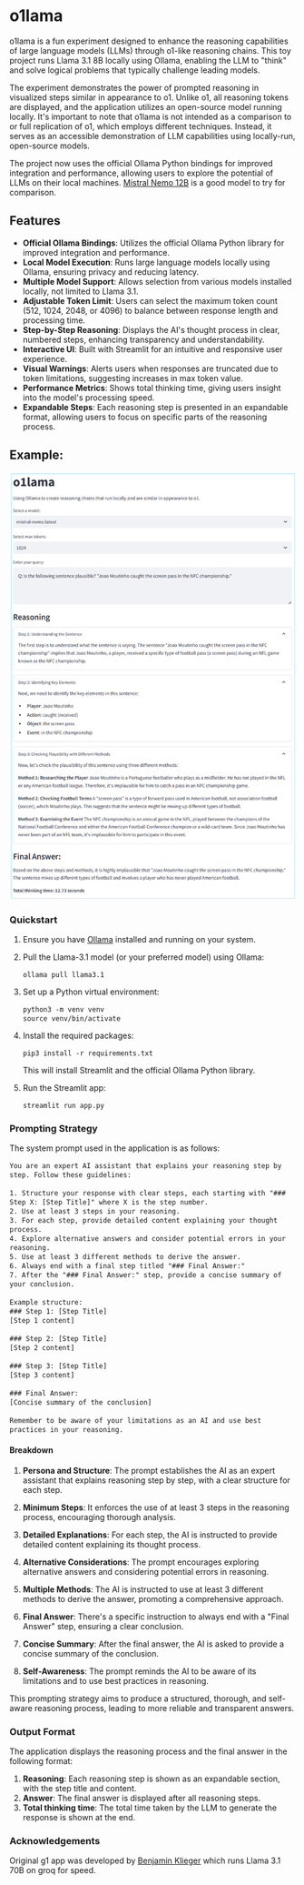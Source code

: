 # o1lama

o1lama is a fun experiment designed to enhance the reasoning capabilities of large language models (LLMs) through o1-like reasoning chains. This toy project runs Llama 3.1 8B locally using Ollama, enabling the LLM to "think" and solve logical problems that typically challenge leading models. 

The experiment demonstrates the power of prompted reasoning in visualized steps similar in appearance to o1. Unlike o1, all reasoning tokens are displayed, and the application utilizes an open-source model running locally. It's important to note that o1lama is not intended as a comparison to or full replication of o1, which employs different techniques. Instead, it serves as an accessible demonstration of LLM capabilities using locally-run, open-source models.

The project now uses the official Ollama Python bindings for improved integration and performance, allowing users to explore the potential of LLMs on their local machines. [Mistral Nemo 12B](https://ollama.com/library/mistral-nemo) is a good model to try for comparison.

## Features
- **Official Ollama Bindings**: Utilizes the official Ollama Python library for improved integration and performance.
- **Local Model Execution**: Runs large language models locally using Ollama, ensuring privacy and reducing latency.
- **Multiple Model Support**: Allows selection from various models installed locally, not limited to Llama 3.1.
- **Adjustable Token Limit**: Users can select the maximum token count (512, 1024, 2048, or 4096) to balance between response length and processing time.
- **Step-by-Step Reasoning**: Displays the AI's thought process in clear, numbered steps, enhancing transparency and understandability.
- **Interactive UI**: Built with Streamlit for an intuitive and responsive user experience.
- **Visual Warnings**: Alerts users when responses are truncated due to token limitations, suggesting increases in max token value.
- **Performance Metrics**: Shows total thinking time, giving users insight into the model's processing speed.
- **Expandable Steps**: Each reasoning step is presented in an expandable format, allowing users to focus on specific parts of the reasoning process.


## Example:

![Example](screenshot.png)

### Quickstart

1. Ensure you have [Ollama](https://ollama.ai/) installed and running on your system.

2. Pull the Llama-3.1 model (or your preferred model) using Ollama:
   ```
   ollama pull llama3.1
   ```

3. Set up a Python virtual environment:
   ```
   python3 -m venv venv
   source venv/bin/activate
   ```

4. Install the required packages:
   ```
   pip3 install -r requirements.txt
   ```
   This will install Streamlit and the official Ollama Python library.

5. Run the Streamlit app:
   ```
   streamlit run app.py
   ```

### Prompting Strategy

The system prompt used in the application is as follows:

```
You are an expert AI assistant that explains your reasoning step by step. Follow these guidelines:

1. Structure your response with clear steps, each starting with "### Step X: [Step Title]" where X is the step number.
2. Use at least 3 steps in your reasoning.
3. For each step, provide detailed content explaining your thought process.
4. Explore alternative answers and consider potential errors in your reasoning.
5. Use at least 3 different methods to derive the answer.
6. Always end with a final step titled "### Final Answer:"
7. After the "### Final Answer:" step, provide a concise summary of your conclusion.

Example structure:
### Step 1: [Step Title]
[Step 1 content]

### Step 2: [Step Title]
[Step 2 content]

### Step 3: [Step Title]
[Step 3 content]

### Final Answer:
[Concise summary of the conclusion]

Remember to be aware of your limitations as an AI and use best practices in your reasoning.
```

#### Breakdown

1. **Persona and Structure**: The prompt establishes the AI as an expert assistant that explains reasoning step by step, with a clear structure for each step.

2. **Minimum Steps**: It enforces the use of at least 3 steps in the reasoning process, encouraging thorough analysis.

3. **Detailed Explanations**: For each step, the AI is instructed to provide detailed content explaining its thought process.

4. **Alternative Considerations**: The prompt encourages exploring alternative answers and considering potential errors in reasoning.

5. **Multiple Methods**: The AI is instructed to use at least 3 different methods to derive the answer, promoting a comprehensive approach.

6. **Final Answer**: There's a specific instruction to always end with a "Final Answer" step, ensuring a clear conclusion.

7. **Concise Summary**: After the final answer, the AI is asked to provide a concise summary of the conclusion.

8. **Self-Awareness**: The prompt reminds the AI to be aware of its limitations and to use best practices in reasoning.

This prompting strategy aims to produce a structured, thorough, and self-aware reasoning process, leading to more reliable and transparent answers.

### Output Format

The application displays the reasoning process and the final answer in the following format:

1. **Reasoning**: Each reasoning step is shown as an expandable section, with the step title and content.
2. **Answer**: The final answer is displayed after all reasoning steps.
3. **Total thinking time**: The total time taken by the LLM to generate the response is shown at the end.

### Acknowledgements

Original g1 app was developed by [Benjamin Klieger](https://x.com/benjaminklieger) which runs Llama 3.1 70B on groq for speed.


